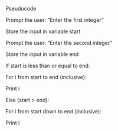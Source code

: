Pseudocode

Prompt the user: “Enter the first integer”

Store the input in variable start

Prompt the user: “Enter the second integer”

Store the input in variable end

If start is less than or equal to end:

For i from start to end (inclusive):

Print i

Else (start > end):

For i from start down to end (inclusive):

Print i
